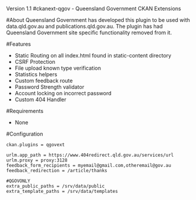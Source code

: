 Version 1.1
#ckanext-qgov - Queensland Government CKAN Extensions


#About
Queensland Government has developed this plugin to be used with data.qld.gov.au and publications.qld.gov.au. The plugin has had Queensland Government site specific functionality removed from it.

#Features
* Static Routing on all index.html found in static-content directory
* CSRF Protection
* File upload known type verification
* Statistics helpers
* Custom feedback route
* Password Strength validator
* Account locking on incorrect password
* Custom 404 Handler

#Requirements
* None

#Configuration
```
ckan.plugins = qgovext

urlm.app_path = https://www.404redirect.qld.gov.au/services/url
urlm.proxy = proxy:3128
feedback_form_recipients = myemail@gmail.com,otheremail@gov.au
feedback_redirection = /article/thanks

#QGOVONLY
extra_public_paths = /srv/data/public
extra_template_paths = /srv/data/templates
```
